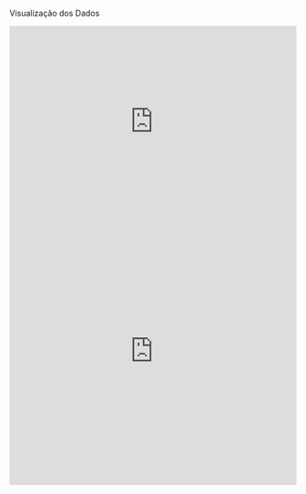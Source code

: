 Visualização dos Dados

<iframe width="100%" height="335" frameborder="0"
  src="https://observablehq.com/embed/@sergiogarciabf/vega-lite-api-exercicios-2022?cells=barras"></iframe>
  
<iframe width="100%" height="471" frameborder="0"
  src="https://observablehq.com/embed/@sergiogarciabf/vega-lite-api-exercicios-2022?cells=scatterplot"></iframe>
